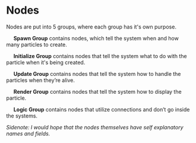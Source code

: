 # Nodes

Nodes are put into 5 groups, where each group has it's own purpose.

&nbsp;&nbsp;&nbsp;&nbsp; **Spawn Group** contains nodes, which tell the system when and how many particles to create.

&nbsp;&nbsp;&nbsp;&nbsp; **Initialize Group** contains nodes that tell the system what to do with the particle when it's being created.

&nbsp;&nbsp;&nbsp;&nbsp; **Update Group** contains nodes that tell the system how to handle the particles when they’re alive.

&nbsp;&nbsp;&nbsp;&nbsp; **Render Group** contains nodes that tell the system how to display the particle.

&nbsp;&nbsp;&nbsp;&nbsp; **Logic Group** contains nodes that utilize connections and don’t go inside the systems.

_Sidenote: I would hope that the nodes themselves have self explanatory names and fields._
